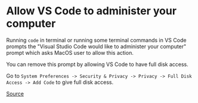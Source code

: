 # Allow VS Code to administer your computer

Running `code` in terminal or running some terminal commands in VS Code prompts the "Visual Studio Code would like to administer your computer" prompt which asks MacOS user to allow this action.

You can remove this prompt by allowing VS Code to have full disk access.

Go to `System Preferences -> Security & Privacy -> Privacy -> Full Disk Access -> Add Code` to give full disk access.

[Source](https://github.com/microsoft/vscode/issues/59484)
